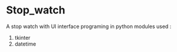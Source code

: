 # Stop_watch
A stop watch with   UI interface
programing in python
modules used :
1. tkinter
2. datetime
